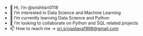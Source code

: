 - 👋 Hi, I’m @srishtisri0118
- 👀 I’m interested in Data Science and Machine Learning 
- 🌱 I’m currently learning Data Science and Python
- 💞️ I’m looking to collaborate on Python and SQL related projects
- 📫 How to reach me -> sri.srivastava1998@gmail.com

<!---
srishtisri0118/srishtisri0118 is a ✨ special ✨ repository because its `README.md` (this file) appears on your GitHub profile.
You can click the Preview link to take a look at your changes.
--->
